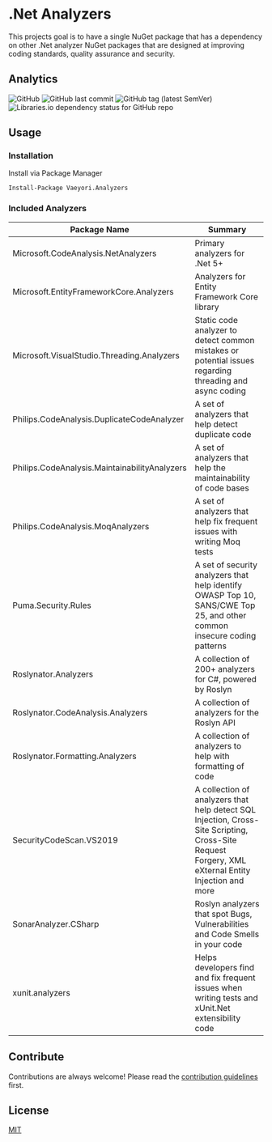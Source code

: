 # .Net Analyzers

This projects goal is to have a single NuGet package that has a dependency on other .Net analyzer NuGet packages that are designed at improving coding standards, quality assurance and security.

## Analytics

![GitHub](https://img.shields.io/github/license/vaeyori/dotnet-analyzers?label=License)
![GitHub last commit](https://img.shields.io/github/last-commit/vaeyori/dotnet-analyzers?label=Latest%20Commit)
![GitHub tag (latest SemVer)](https://img.shields.io/github/v/tag/vaeyori/dotnet-analyzers?label=Version&sort=semver)
![Libraries.io dependency status for GitHub repo](https://img.shields.io/librariesio/github/vaeyori/dotnet-analyzers?label=Dependencies)

## Usage

### Installation

Install via Package Manager

    Install-Package Vaeyori.Analyzers


### Included Analyzers

| Package Name | Summary |
|--|--|
| Microsoft.CodeAnalysis.NetAnalyzers | Primary analyzers for .Net 5+ |
| Microsoft.EntityFrameworkCore.Analyzers | Analyzers for Entity Framework Core library |
| Microsoft.VisualStudio.Threading.Analyzers | Static code analyzer to detect common mistakes or potential issues regarding threading and async coding |
| Philips.CodeAnalysis.DuplicateCodeAnalyzer | A set of analyzers that help detect duplicate code |
| Philips.CodeAnalysis.MaintainabilityAnalyzers | A set of analyzers that help the maintainability of code bases |
| Philips.CodeAnalysis.MoqAnalyzers | A set of analyzers that help fix frequent issues with writing Moq tests |
| Puma.Security.Rules | A set of security analyzers that help identify OWASP Top 10, SANS/CWE Top 25, and other common insecure coding patterns |
| Roslynator.Analyzers | A collection of 200+ analyzers for C#, powered by Roslyn |
| Roslynator.CodeAnalysis.Analyzers | A collection of analyzers for the Roslyn API |
| Roslynator.Formatting.Analyzers | A collection of analyzers to help with formatting of code |
| SecurityCodeScan.VS2019 | A collection of analyzers that help detect SQL Injection, Cross-Site Scripting, Cross-Site Request Forgery, XML eXternal Entity Injection and more |
| SonarAnalyzer.CSharp | Roslyn analyzers that spot Bugs, Vulnerabilities and Code Smells in your code |
| xunit.analyzers | Helps developers find and fix frequent issues when writing tests and xUnit.Net extensibility code |

## Contribute

Contributions are always welcome! Please read the [contribution guidelines](/contributing.md) first.

## License

[MIT](https://choosealicense.com/licenses/mit/)

